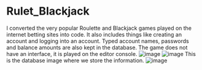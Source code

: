 # Rulet_Blackjack
I converted the very popular Roulette and Blackjack games played on the internet betting sites into code. It also includes things like creating an account and logging into an account. Typed account names, passwords and balance amounts are also kept in the database.
The game does not have an interface, it is played on the editor console.
![image](https://user-images.githubusercontent.com/92020160/189939645-91336017-06db-4e23-9ae7-aac6bb3c9782.png)
![image](https://user-images.githubusercontent.com/92020160/190082241-cb06a36d-b281-4e31-9ff9-cff4d239d11b.png)
This is the database image where we store the information.
![image](https://user-images.githubusercontent.com/92020160/190082581-67bba030-bab4-4aac-90c6-f315193c9c4b.png)
